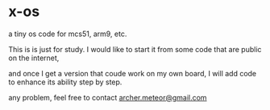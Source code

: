 x-os
====

a tiny os code for mcs51, arm9, etc.

This is is just for study. I would like to start it from some code that are public on the internet,

and once I get a version that coude work on my own board,  I will add code to enhance its ability step by step. 

any problem, feel free to contact archer.meteor@gmail.com
